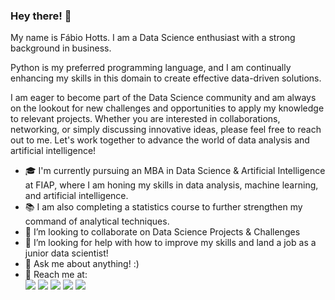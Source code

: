 ### Hey there! 👋

My name is Fábio Hotts. I am a Data Science enthusiast with a strong background in business.

Python is my preferred programming language, and I am continually enhancing my skills in this domain to create effective data-driven solutions.

I am eager to become part of the Data Science community and am always on the lookout for new challenges and opportunities to apply my knowledge to relevant projects. Whether you are interested in collaborations, networking, or simply discussing innovative ideas, please feel free to reach out to me. Let's work together to advance the world of data analysis and artificial intelligence!

- 🎓 I'm currently pursuing an MBA in Data Science & Artificial Intelligence at FIAP, where I am honing my skills in data analysis, machine learning, and artificial intelligence.
- 📚 I am also completing a statistics course to further strengthen my command of analytical techniques.
- 👯 I’m looking to collaborate on Data Science Projects & Challenges
- 🤔 I’m looking for help with how to improve my skills and land a job as a junior data scientist!
- 💬 Ask me about anything! :)
- 🔗 Reach me at:
  <div> 
  <a href="https://www.instagram.com/fabiohotts/" target="_blank"><img src="https://img.shields.io/badge/-Instagram-%23E4405F?style=for-the-badge&logo=instagram&logoColor=white" target="_blank"></a> <a href="https://discordapp.com/users/fhotts" target="_blank"><img src="https://img.shields.io/badge/Discord-7289DA?style=for-the-badge&logo=discord&logoColor=white" target="_blank"></a> <a href = "mailto:fhotts@gmail.com"><img src="https://img.shields.io/badge/-Gmail-%23333?style=for-the-badge&logo=gmail&logoColor=white" target="_blank"></a> <a href="https://www.linkedin.com/in/fhotts" target="_blank"><img src="https://img.shields.io/badge/-LinkedIn-%230077B5?style=for-the-badge&logo=linkedin&logoColor=white" target="_blank"></a> <a href="https://wa.me/5511977642419" target="_blank"><img src="https://img.shields.io/badge/WhatsApp-25D366?style=for-the-badge&logo=whatsapp&logoColor=white" target="_blank"></a>
</div>
